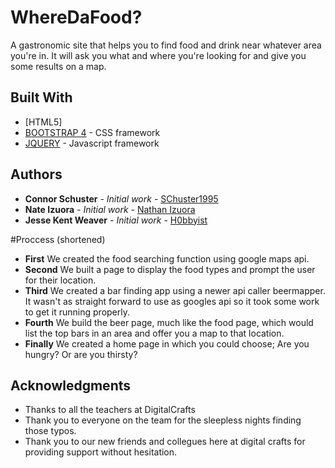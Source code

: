 # WhereDaFood?

A gastronomic site that helps you to find food and drink near whatever area you're in. It will ask you what and where you're
looking for and give you some results on a map.

## Built With

* [HTML5]
* [BOOTSTRAP 4](https://getbootstrap.com/) - CSS framework
* [JQUERY](https://jquery.com/) - Javascript framework



## Authors

* **Connor Schuster** - *Initial work* - [SChuster1995](https://github.com/CShuster1995)
* **Nate Izuora** - *Initial work* - [Nathan Izuora](https://github.com/NathanIzuora)
* **Jesse Kent Weaver** - *Initial work* - [H0bbyist](https://github.com/H0bbyist)


#Proccess (shortened)

* **First** We created the food searching function using google maps api.
* **Second** We built a page to display the food types and prompt the user for their location.
* **Third** We created a bar finding app using a newer api caller beermapper. It wasn't as straight forward to use as googles api so it took some work to get it running properly.
* **Fourth** We build the beer page, much like the food page, which would list the top bars in an area and offer you a map to that location.
* **Finally** We created a home page in which you could choose; Are you hungry? Or are you thirsty?



## Acknowledgments

* Thanks to all the teachers at DigitalCrafts
* Thank you to everyone on the team for the sleepless nights finding those typos. 
* Thank you to our new friends and collegues here at digital crafts for providing support without hesitation. 




